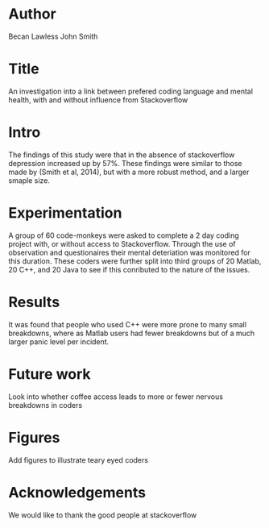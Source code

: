 # Author
Becan Lawless
John Smith

# Title
An investigation into a link between prefered coding language and mental health, with and
without influence from Stackoverflow

# Intro
The findings of this study were that in the absence of stackoverflow depression increased up by 57%.
These findings were similar to those made by (Smith et al, 2014), but with a more robust method, and 
a larger smaple size.

# Experimentation
A group of 60 code-monkeys were asked to complete a 2 day coding project with, or without
access to Stackoverflow. Through the use of observation and questionaires their mental deteriation 
was monitored for this duration. These coders were further split into third groups of 20 Matlab,
20 C++, and 20 Java to see if this conributed to the nature of the issues.

# Results
It was found that people who used C++ were more prone to many small breakdowns, where as Matlab users
had fewer breakdowns but of a much larger panic level per incident.

# Future work
Look into whether coffee access leads to more or fewer nervous breakdowns in coders

# Figures
Add figures to illustrate teary eyed coders

# Acknowledgements
We would like to thank the good people at stackoverflow